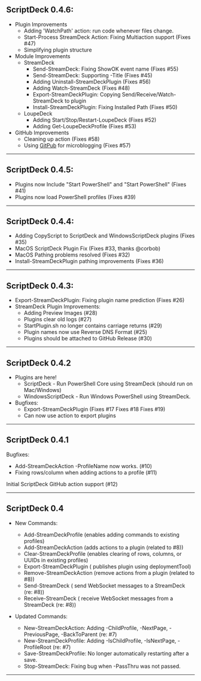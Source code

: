 ## ScriptDeck 0.4.6:

* Plugin Improvements
  * Adding 'WatchPath' action: run code whenever files change.
  * Start-Process StreamDeck Action:  Fixing Multiaction support (Fixes #47)
  * Simplifying plugin structure
* Module Improvements
  * StreamDeck
    * Send-StreamDeck:  Fixing ShowOK event name (Fixes #55)
    * Send-StreamDeck:  Supporting -Title (Fixes #45)
    * Adding Uninstall-StreamDeckPlugin (Fixes #56)
    * Adding Watch-StreamDeck (Fixes #48)
    * Export-StreamDeckPlugin:  Copying Send/Receive/Watch-StreamDeck to plugin
    * Install-StreamDeckPlugin: Fixing Installed Path (Fixes #50)
  * LoupeDeck
    * Adding Start/Stop/Restart-LoupeDeck (Fixes #52)
    * Adding Get-LoupeDeckProfile (Fixes #53)
* GitHub Improvements
  * Cleaning up action (Fixes #58)
  * Using [GitPub](https://github.com/StartAutomating/GitPub) for microblogging (Fixes #57)

---

## ScriptDeck 0.4.5:

* Plugins now Include "Start PowerShell" and "Start PowerShell" (Fixes #41)
* Plugins now load PowerShell profiles (Fixes #39)

---

## ScriptDeck 0.4.4:
* Adding CopyScript to ScriptDeck and WindowsScriptDeck plugins (Fixes #35)
* MacOS ScriptDeck Plugin Fix (Fixes #33, thanks @corbob)
* MacOS Pathing problems resolved (Fixes #32)
* Install-StreamDeckPlugin pathing improvements (Fixes #36)

---


## ScriptDeck 0.4.3:
* Export-StreamDeckPlugin: Fixing plugin name prediction (Fixes #26)
* StreamDeck Plugin Improvements:
  * Adding Preview Images (#28)
  * Plugins clear old logs (#27)
  * StartPlugin.sh no longer contains carriage returns (#29)
  * Plugin names now use Reverse DNS Format (#25)
  * Plugins should be attached to GitHub Release (#30)

---

## ScriptDeck 0.4.2
* Plugins are here!
  * ScriptDeck - Run PowerShell Core using StreamDeck (should run on Mac/Windows)
  * WindowsScriptDeck - Run Windows PowerShell using StreamDeck.  
* Bugfixes:
  * Export-StreamDeckPlugin (Fixes #17 Fixes #18 Fixes #19)
  * Can now use action to export plugins

---

## ScriptDeck 0.4.1
Bugfixes:
* Add-StreamDeckAction -ProfileName now works. (#10)
* Fixing rows/column when adding actions to a profile (#11)

Initial ScriptDeck GitHub action support (#12)

---

## ScriptDeck 0.4
* New Commands:
  * Add-StreamDeckProfile (enables adding commands to existing profiles)
  * Add-StreamDeckAction (adds actions to a plugin (related to #8))
  * Clear-StreamDeckProfile (enables clearing of rows, columns, or UUIDs in existing profiles)
  * Export-StreamDeckPlugin ( publishes plugin using deploymentTool)
  * Remove-StreamDeckAction (remove actions from a plugin (related to #8))
  * Send-StreamDeck ( send WebSocket messages to a StreamDeck (re: #8))
  * Receive-StreamDeck ( receive WebSocket messages from a StreamDeck (re: #8))

* Updated Commands:
  * New-StreamDeckAction: Adding -ChildProfile, -NextPage, -PreviousPage, -BackToParent (re: #7)
  * New-StreamDeckProfile:  Adding -IsChildProfile, -IsNextPage, -ProfileRoot (re: #7)
  * Save-StreamDeckProfile: No longer automatically restarting after a save.
  * Stop-StreamDeck: Fixing bug when -PassThru was not passed.

---